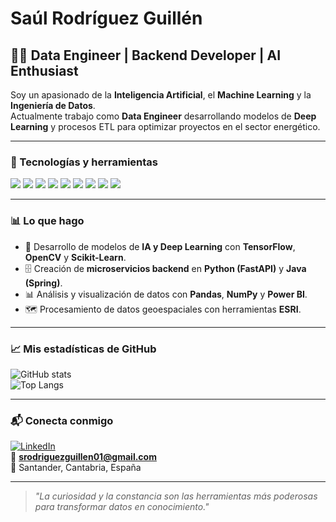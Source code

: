 # Saúl Rodríguez Guillén

## 🧑‍💻 Data Engineer | Backend Developer | AI Enthusiast  
Soy un apasionado de la **Inteligencia Artificial**, el **Machine Learning** y la **Ingeniería de Datos**.  
Actualmente trabajo como **Data Engineer** desarrollando modelos de **Deep Learning** y procesos ETL para optimizar proyectos en el sector energético.

---

### 🚀 Tecnologías y herramientas
<p>
  <img src="https://img.shields.io/badge/Python-3776AB?logo=python&logoColor=white" />
  <img src="https://img.shields.io/badge/TensorFlow-FF6F00?logo=tensorflow&logoColor=white" />
  <img src="https://img.shields.io/badge/OpenCV-5C3EE8?logo=opencv&logoColor=white" />
  <img src="https://img.shields.io/badge/Java-007396?logo=java&logoColor=white" />
  <img src="https://img.shields.io/badge/Spring-6DB33F?logo=spring&logoColor=white" />
  <img src="https://img.shields.io/badge/PostgreSQL-4169E1?logo=postgresql&logoColor=white" />
  <img src="https://img.shields.io/badge/Docker-2496ED?logo=docker&logoColor=white" />
  <img src="https://img.shields.io/badge/FastAPI-009688?logo=fastapi&logoColor=white" />
  <img src="https://img.shields.io/badge/Power%20BI-F2C811?logo=powerbi&logoColor=black" />
</p>

---

### 📊 Lo que hago
- 🧠 Desarrollo de modelos de **IA y Deep Learning** con **TensorFlow**, **OpenCV** y **Scikit-Learn**.  
- 🗄 Creación de **microservicios backend** en **Python (FastAPI)** y **Java (Spring)**.  
- 📊 Análisis y visualización de datos con **Pandas**, **NumPy** y **Power BI**.  
- 🗺 Procesamiento de datos geoespaciales con herramientas **ESRI**.  

---

### 📈 Mis estadísticas de GitHub
![GitHub stats](https://github-readme-stats.vercel.app/api?username=THIONG&show_icons=true&theme=tokyonight)  
![Top Langs](https://github-readme-stats.vercel.app/api/top-langs/?username=THIONG&layout=compact&theme=tokyonight)

---

### 📬 Conecta conmigo
[![LinkedIn](https://img.shields.io/badge/LinkedIn-0077B5?logo=linkedin&logoColor=white)](https://www.linkedin.com/in/saulrodriguezg/)  
📧 **srodriguezguillen01@gmail.com**  
📍 Santander, Cantabria, España  

---

> *"La curiosidad y la constancia son las herramientas más poderosas para transformar datos en conocimiento."*  

